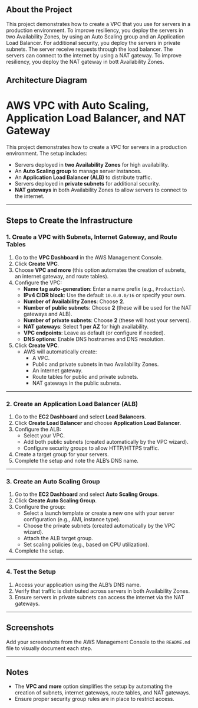 ## About the Project

This project demonstrates how to create a VPC that you use for servers in a
production environment.
To improve resiliency, you deploy the servers in two Availability Zones, by using
an Auto Scaling group and an Application Load Balancer. For additional security,
you deploy the servers in private subnets. The server receive requests through
the load balancer. The servers can connect to the internet by using a NAT
gateway. To improve resiliency, you deploy the NAT gateway in bott Availability
Zones.

## Architecture Diagram 



# AWS VPC with Auto Scaling, Application Load Balancer, and NAT Gateway

This project demonstrates how to create a VPC for servers in a production environment. The setup includes:
- Servers deployed in **two Availability Zones** for high availability.
- An **Auto Scaling group** to manage server instances.
- An **Application Load Balancer (ALB)** to distribute traffic.
- Servers deployed in **private subnets** for additional security.
- **NAT gateways** in both Availability Zones to allow servers to connect to the internet.

---

## Steps to Create the Infrastructure

### 1. **Create a VPC with Subnets, Internet Gateway, and Route Tables**
1. Go to the **VPC Dashboard** in the AWS Management Console.
2. Click **Create VPC**.
3. Choose **VPC and more** (this option automates the creation of subnets, an internet gateway, and route tables).
4. Configure the VPC:
   - **Name tag auto-generation**: Enter a name prefix (e.g., `Production`).
   - **IPv4 CIDR block**: Use the default `10.0.0.0/16` or specify your own.
   - **Number of Availability Zones**: Choose **2**.
   - **Number of public subnets**: Choose **2** (these will be used for the NAT gateways and ALB).
   - **Number of private subnets**: Choose **2** (these will host your servers).
   - **NAT gateways**: Select **1 per AZ** for high availability.
   - **VPC endpoints**: Leave as default (or configure if needed).
   - **DNS options**: Enable DNS hostnames and DNS resolution.
5. Click **Create VPC**.
   - AWS will automatically create:
     - A VPC.
     - Public and private subnets in two Availability Zones.
     - An internet gateway.
     - Route tables for public and private subnets.
     - NAT gateways in the public subnets.

---

### 2. **Create an Application Load Balancer (ALB)**
1. Go to the **EC2 Dashboard** and select **Load Balancers**.
2. Click **Create Load Balancer** and choose **Application Load Balancer**.
3. Configure the ALB:
   - Select your VPC.
   - Add both public subnets (created automatically by the VPC wizard).
   - Configure security groups to allow HTTP/HTTPS traffic.
4. Create a target group for your servers.
5. Complete the setup and note the ALB’s DNS name.

---

### 3. **Create an Auto Scaling Group**
1. Go to the **EC2 Dashboard** and select **Auto Scaling Groups**.
2. Click **Create Auto Scaling Group**.
3. Configure the group:
   - Select a launch template or create a new one with your server configuration (e.g., AMI, instance type).
   - Choose the private subnets (created automatically by the VPC wizard).
   - Attach the ALB target group.
   - Set scaling policies (e.g., based on CPU utilization).
4. Complete the setup.

---

### 4. **Test the Setup**
1. Access your application using the ALB’s DNS name.
2. Verify that traffic is distributed across servers in both Availability Zones.
3. Ensure servers in private subnets can access the internet via the NAT gateways.

---

## Screenshots
Add your screenshots from the AWS Management Console to the `README.md` file to visually document each step.

---

## Notes
- The **VPC and more** option simplifies the setup by automating the creation of subnets, internet gateways, route tables, and NAT gateways.
- Ensure proper security group rules are in place to restrict access.

